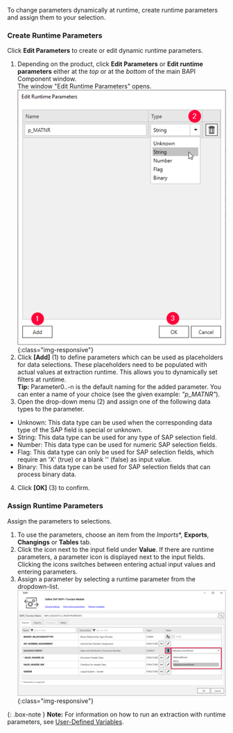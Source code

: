 To change parameters dynamically at runtime, create runtime parameters and assign them to your selection.

### Create Runtime Parameters 

Click **Edit Parameters** to create or edit dynamic runtime parameters.

1. Depending on the product, click **Edit Parameters** or **Edit runtime parameters** either at the *top* or at the *bottom* of the main BAPI Component window. <br/>
The window "Edit Runtime Parameters" opens.<br> 
![Add parameters](/img/content/extractors.bapi/BAPI-Create-Runtime-Parameters.png){:class="img-responsive"}<br> 
2. Click **[Add]** (1) to define parameters which can be used as placeholders for data selections. These placeholders need to be populated with actual values at extraction runtime.
This allows you to dynamically set filters at runtime.<br>
**Tip:** Parameter0..-n is the default naming for the added parameter. You can enter a name of your choice (see the given example: *"p_MATNR"*).
3. Open the drop-down menu (2) and assign one of the following data types to the parameter.
- Unknown: This data type can be used when the corresponding data type of the SAP field is special or unknown.
- String: This data type can be used for any type of SAP selection field.
- Number: This data type can be used for numeric SAP selection fields.
- Flag: This data type can only be used for SAP selection fields, which require an 'X'&nbsp;(true) or a blank ''&nbsp;(false) as input value.<br>
- Binary: This data type can be used for SAP selection fields that can process binary data.
4. Click **[OK]** (3) to confirm.

### Assign Runtime Parameters

Assign the parameters to selections.

1. To use the parameters, choose an item from the *Imports**, **Exports**, **Changings** or **Tables** tab.
2. Click the icon next to the input field under **Value**.
If there are runtime parameters, a parameter icon is displayed next to the input fields. <br>
Clicking the icons switches between entering actual input values and entering parameters.<br>
3. Assign a parameter by selecting a runtime parameter from the dropdown-list.
![Assign parameters](/img/content/BAPI-Runtime-Parameters.png){:class="img-responsive"}

{: .box-note }
**Note:** For information on how to run an extraction with runtime parameters, see [User-Defined Variables](../advanced-techniques/user-defined-variables).